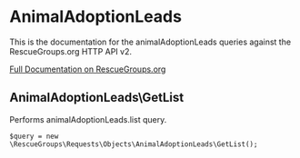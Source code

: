 # AnimalAdoptionLeads

This is the documentation for the animalAdoptionLeads queries against the RescueGroups.org HTTP API v2.

[Full Documentation on RescueGroups.org](https://userguide.rescuegroups.org/display/APIDG/Object+definitions#Objectdefinitions-animalAdoptionLeads)

## AnimalAdoptionLeads\GetList

Performs animalAdoptionLeads.list query.

    $query = new \RescueGroups\Requests\Objects\AnimalAdoptionLeads\GetList();





